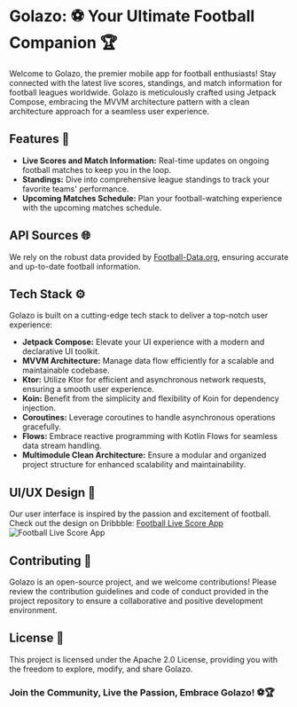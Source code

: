 # Golazo: ⚽ Your Ultimate Football Companion 🏆

Welcome to Golazo, the premier mobile app for football enthusiasts! Stay connected with the latest live scores, standings, and match information for football leagues worldwide. Golazo is meticulously crafted using Jetpack Compose, embracing the MVVM architecture pattern with a clean architecture approach for a seamless user experience.

## Features 🌟

- **Live Scores and Match Information:** Real-time updates on ongoing football matches to keep you in the loop.
- **Standings:** Dive into comprehensive league standings to track your favorite teams' performance.
- **Upcoming Matches Schedule:** Plan your football-watching experience with the upcoming matches schedule.

## API Sources 🌐

We rely on the robust data provided by [Football-Data.org](https://www.football-data.org/), ensuring accurate and up-to-date football information.

## Tech Stack ⚙️

Golazo is built on a cutting-edge tech stack to deliver a top-notch user experience:

- **Jetpack Compose:** Elevate your UI experience with a modern and declarative UI toolkit.
- **MVVM Architecture:** Manage data flow efficiently for a scalable and maintainable codebase.
- **Ktor:** Utilize Ktor for efficient and asynchronous network requests, ensuring a smooth user experience.
- **Koin:** Benefit from the simplicity and flexibility of Koin for dependency injection.
- **Coroutines:** Leverage coroutines to handle asynchronous operations gracefully.
- **Flows:** Embrace reactive programming with Kotlin Flows for seamless data stream handling.
- **Multimodule Clean Architecture:** Ensure a modular and organized project structure for enhanced scalability and maintainability.

## UI/UX Design 🎨

Our user interface is inspired by the passion and excitement of football. Check out the design on Dribbble: [Football Live Score App](https://dribbble.com/shots/16789816-Football-Live-Score-App)
![Football Live Score App](https://cdn.dribbble.com/users/4710151/screenshots/16789816/media/4241c2110055ec990a86f1b254c45da1.png?compress=1&resize=1600x1200&vertical=top)

## Contributing 🤝

Golazo is an open-source project, and we welcome contributions! Please review the contribution guidelines and code of conduct provided in the project repository to ensure a collaborative and positive development environment.

## License 📜

This project is licensed under the Apache 2.0 License, providing you with the freedom to explore, modify, and share Golazo.

### Join the Community, Live the Passion, Embrace Golazo! ⚽🏆
